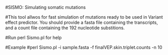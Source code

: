 #SISMO: Simulating somatic mutations

#This tool allwos for fast simulation of mutations ready to be used in Variant effect predictor. You should provide a fasta file containing the transcripts, and a count file containing the 192 nucleotide substitions.

#Run perl Sismo.pl for help

#Example
#perl Sismo.pl -i sample.fasta -f finalVEP.skin.triplet.counts -n 10


